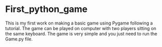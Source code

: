 # First_python_game
This is my first work on making a basic game using Pygame following a tutorial. The game can be played on computer with two players sitting on the same keyboard. 
The game is very simple and you just need to run the Game.py file.
